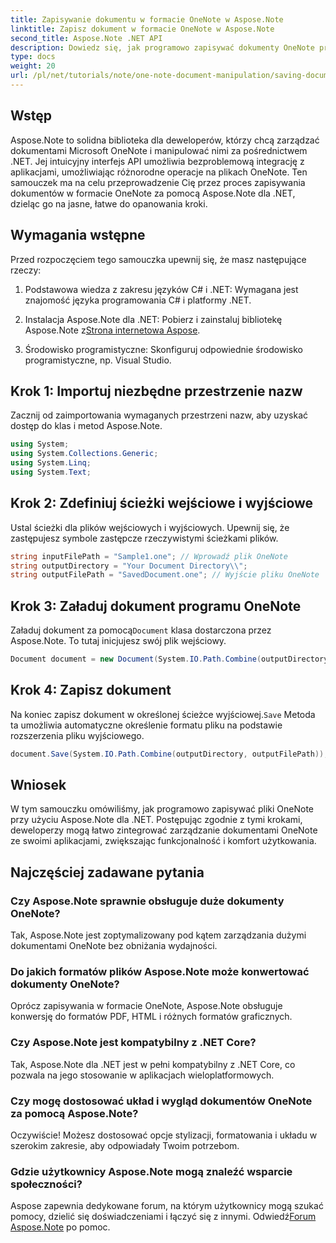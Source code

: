 ```yaml
---
title: Zapisywanie dokumentu w formacie OneNote w Aspose.Note
linktitle: Zapisz dokument w formacie OneNote w Aspose.Note
second_title: Aspose.Note .NET API
description: Dowiedz się, jak programowo zapisywać dokumenty OneNote przy użyciu Aspose.Note dla .NET w tym kompleksowym samouczku. Odkryj przewodnik krok po kroku, który przeprowadzi Cię przez cały proces — od ładowania istniejących plików OneNote do zapisywania ich w pożądanym formacie.
type: docs
weight: 20
url: /pl/net/tutorials/note/one-note-document-manipulation/saving-document-to-one-note-format/
---
```

## Wstęp

Aspose.Note to solidna biblioteka dla deweloperów, którzy chcą zarządzać dokumentami Microsoft OneNote i manipulować nimi za pośrednictwem .NET. Jej intuicyjny interfejs API umożliwia bezproblemową integrację z aplikacjami, umożliwiając różnorodne operacje na plikach OneNote. Ten samouczek ma na celu przeprowadzenie Cię przez proces zapisywania dokumentów w formacie OneNote za pomocą Aspose.Note dla .NET, dzieląc go na jasne, łatwe do opanowania kroki.

## Wymagania wstępne

Przed rozpoczęciem tego samouczka upewnij się, że masz następujące rzeczy:

1. Podstawowa wiedza z zakresu języków C# i .NET: Wymagana jest znajomość języka programowania C# i platformy .NET.
   
2.  Instalacja Aspose.Note dla .NET: Pobierz i zainstaluj bibliotekę Aspose.Note z[Strona internetowa Aspose](https://releases.aspose.com/note/net/).

3. Środowisko programistyczne: Skonfiguruj odpowiednie środowisko programistyczne, np. Visual Studio.

## Krok 1: Importuj niezbędne przestrzenie nazw

Zacznij od zaimportowania wymaganych przestrzeni nazw, aby uzyskać dostęp do klas i metod Aspose.Note.

```csharp
using System;
using System.Collections.Generic;
using System.Linq;
using System.Text;
```

## Krok 2: Zdefiniuj ścieżki wejściowe i wyjściowe

Ustal ścieżki dla plików wejściowych i wyjściowych. Upewnij się, że zastępujesz symbole zastępcze rzeczywistymi ścieżkami plików.

```csharp
string inputFilePath = "Sample1.one"; // Wprowadź plik OneNote
string outputDirectory = "Your Document Directory\\";
string outputFilePath = "SavedDocument.one"; // Wyjście pliku OneNote
```

## Krok 3: Załaduj dokument programu OneNote

 Załaduj dokument za pomocą`Document` klasa dostarczona przez Aspose.Note. To tutaj inicjujesz swój plik wejściowy.

```csharp
Document document = new Document(System.IO.Path.Combine(outputDirectory, inputFilePath));
```

## Krok 4: Zapisz dokument

 Na koniec zapisz dokument w określonej ścieżce wyjściowej.`Save` Metoda ta umożliwia automatyczne określenie formatu pliku na podstawie rozszerzenia pliku wyjściowego.

```csharp
document.Save(System.IO.Path.Combine(outputDirectory, outputFilePath));
```

## Wniosek

W tym samouczku omówiliśmy, jak programowo zapisywać pliki OneNote przy użyciu Aspose.Note dla .NET. Postępując zgodnie z tymi krokami, deweloperzy mogą łatwo zintegrować zarządzanie dokumentami OneNote ze swoimi aplikacjami, zwiększając funkcjonalność i komfort użytkowania.

## Najczęściej zadawane pytania

### Czy Aspose.Note sprawnie obsługuje duże dokumenty OneNote?

Tak, Aspose.Note jest zoptymalizowany pod kątem zarządzania dużymi dokumentami OneNote bez obniżania wydajności.

### Do jakich formatów plików Aspose.Note może konwertować dokumenty OneNote?

Oprócz zapisywania w formacie OneNote, Aspose.Note obsługuje konwersję do formatów PDF, HTML i różnych formatów graficznych.

### Czy Aspose.Note jest kompatybilny z .NET Core?

Tak, Aspose.Note dla .NET jest w pełni kompatybilny z .NET Core, co pozwala na jego stosowanie w aplikacjach wieloplatformowych.

### Czy mogę dostosować układ i wygląd dokumentów OneNote za pomocą Aspose.Note?

Oczywiście! Możesz dostosować opcje stylizacji, formatowania i układu w szerokim zakresie, aby odpowiadały Twoim potrzebom.

### Gdzie użytkownicy Aspose.Note mogą znaleźć wsparcie społeczności?

 Aspose zapewnia dedykowane forum, na którym użytkownicy mogą szukać pomocy, dzielić się doświadczeniami i łączyć się z innymi. Odwiedź[Forum Aspose.Note](https://forum.aspose.com/c/note/28) po pomoc.